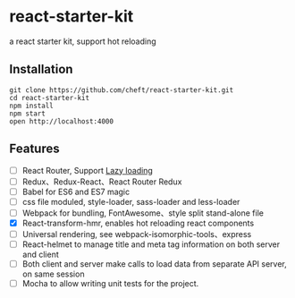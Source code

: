 # react-starter-kit
a react starter kit, support hot reloading

## Installation

    git clone https://github.com/cheft/react-starter-kit.git
    cd react-starter-kit
    npm install
    npm start
    open http://localhost:4000

## Features

* [ ] React Router, Support [Lazy loading](https://github.com/reactjs/react-router/issues/1827)
* [ ] Redux、Redux-React、React Router Redux
* [ ] Babel for ES6 and ES7 magic
* [ ] css file moduled, style-loader, sass-loader and less-loader
* [ ] Webpack for bundling, FontAwesome、style split stand-alone file
* [x] React-transform-hmr, enables hot reloading react components
* [ ] Universal rendering, see webpack-isomorphic-tools、express
* [ ] React-helmet to manage title and meta tag information on both server and client
* [ ] Both client and server make calls to load data from separate API server, on same session
* [ ] Mocha to allow writing unit tests for the project.
